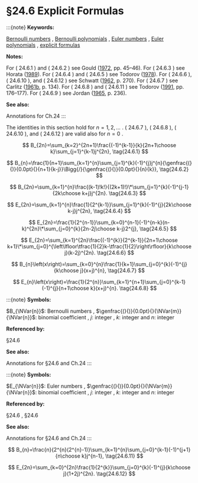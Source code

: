 # §24.6 Explicit Formulas

:::{note}
**Keywords:**

[Bernoulli numbers](http://dlmf.nist.gov/search/search?q=Bernoulli%20numbers) , [Bernoulli polynomials](http://dlmf.nist.gov/search/search?q=Bernoulli%20polynomials) , [Euler numbers](http://dlmf.nist.gov/search/search?q=Euler%20numbers) , [Euler polynomials](http://dlmf.nist.gov/search/search?q=Euler%20polynomials) , [explicit formulas](http://dlmf.nist.gov/search/search?q=explicit%20formulas)

**Notes:**

For ( 24.6.1 ) and ( 24.6.2 ) see Gould ([1972](./bib/G.html#bib966 "Explicit formulas for Bernoulli numbers"), pp. 45–46). For ( 24.6.3 ) see Horata ([1989](./bib/H.html#bib1097 "An explicit formula for Bernoulli numbers")). For ( 24.6.4 ) and ( 24.6.5 ) see Todorov ([1978](./bib/T.html#bib2258 "Une nouvelle représentation explicite des nombres d’Euler")). For ( 24.6.6 ), ( 24.6.10 ), and ( 24.6.12 ) see Schwatt ([1962](./bib/S.html#bib2028 "An Introduction to the Operations with Series"), p. 270). For ( 24.6.7 ) see Carlitz ([1961b](./bib/C.html#bib418 "The Staudt-Clausen theorem"), p. 134). For ( 24.6.8 ) and ( 24.6.11 ) see Todorov ([1991](./bib/T.html#bib2260 "Explicit formulas for the Bernoulli and Euler polynomials and numbers"), pp. 176–177). For ( 24.6.9 ) see Jordan ([1965](./bib/J.html#bib1189 "Calculus of Finite Differences"), p. 236).

**See also:**

Annotations for Ch.24
:::

The identities in this section hold for $n=1,2,\dotsc$ . ( 24.6.7 ), ( 24.6.8 ), ( 24.6.10 ), and ( 24.6.12 ) are valid also for $n=0$ .


<a id="E1"></a>
$$
B_{2n}=\sum_{k=2}^{2n+1}\frac{(-1)^{k-1}}{k}{2n+1\choose k}\sum_{j=1}^{k-1}j^{2n}, \tag{24.6.1}
$$


<a id="E2"></a>
$$
B_{n}=\frac{1}{n+1}\sum_{k=1}^{n}\sum_{j=1}^{k}(-1)^{j}j^{n}{\genfrac{(}{)}{0.0pt}{}{n+1}{k-j}}\Bigg{/}{\genfrac{(}{)}{0.0pt}{}{n}{k}}, \tag{24.6.2}
$$


<a id="E3"></a>
$$
B_{2n}=\sum_{k=1}^{n}\frac{(k-1)!k!}{(2k+1)!}\*\sum_{j=1}^{k}(-1)^{j-1}{2k\choose k+j}j^{2n}. \tag{24.6.3}
$$


<a id="E4"></a>
$$
E_{2n}=\sum_{k=1}^{n}\frac{1}{2^{k-1}}\sum_{j=1}^{k}(-1)^{j}{2k\choose k-j}j^{2n}, \tag{24.6.4}
$$


<a id="E5"></a>
$$
E_{2n}=\frac{1}{2^{n-1}}\sum_{k=0}^{n-1}(-1)^{n-k}(n-k)^{2n}\*\sum_{j=0}^{k}{2n-2j\choose k-j}2^{j}, \tag{24.6.5}
$$


<a id="E6"></a>
$$
E_{2n}=\sum_{k=1}^{2n}\frac{(-1)^{k}}{2^{k-1}}{2n+1\choose k+1}\*\sum_{j=0}^{\left\lfloor\tfrac{1}{2}k-\tfrac{1}{2}\right\rfloor}{k\choose j}(k-2j)^{2n}. \tag{24.6.6}
$$


<a id="E7"></a>
$$
B_{n}\left(x\right)=\sum_{k=0}^{n}\frac{1}{k+1}\sum_{j=0}^{k}(-1)^{j}{k\choose
j}(x+j)^{n}, \tag{24.6.7}
$$


<a id="E8"></a>
$$
E_{n}\left(x\right)=\frac{1}{2^{n}}\sum_{k=1}^{n+1}\sum_{j=0}^{k-1}(-1)^{j}{n+1\choose k}(x+j)^{n}. \tag{24.6.8}
$$

:::{note}
**Symbols:**

$B_{\NVar{n}}$: Bernoulli numbers , $\genfrac{(}{)}{0.0pt}{}{\NVar{m}}{\NVar{n}}$: binomial coefficient , $j$: integer , $k$: integer and $n$: integer

**Referenced by:**

§24.6

**See also:**

Annotations for §24.6 and Ch.24
:::

:::{note}
**Symbols:**

$E_{\NVar{n}}$: Euler numbers , $\genfrac{(}{)}{0.0pt}{}{\NVar{m}}{\NVar{n}}$: binomial coefficient , $j$: integer , $k$: integer and $n$: integer

**Referenced by:**

§24.6 , §24.6

**See also:**

Annotations for §24.6 and Ch.24
:::


<a id="E11"></a>
$$
B_{n}=\frac{n}{2^{n}(2^{n}-1)}\sum_{k=1}^{n}\sum_{j=0}^{k-1}(-1)^{j+1}{n\choose k}j^{n-1}, \tag{24.6.11}
$$


<a id="E12"></a>
$$
E_{2n}=\sum_{k=0}^{2n}\frac{1}{2^{k}}\sum_{j=0}^{k}(-1)^{j}{k\choose j}(1+2j)^{2n}. \tag{24.6.12}
$$

